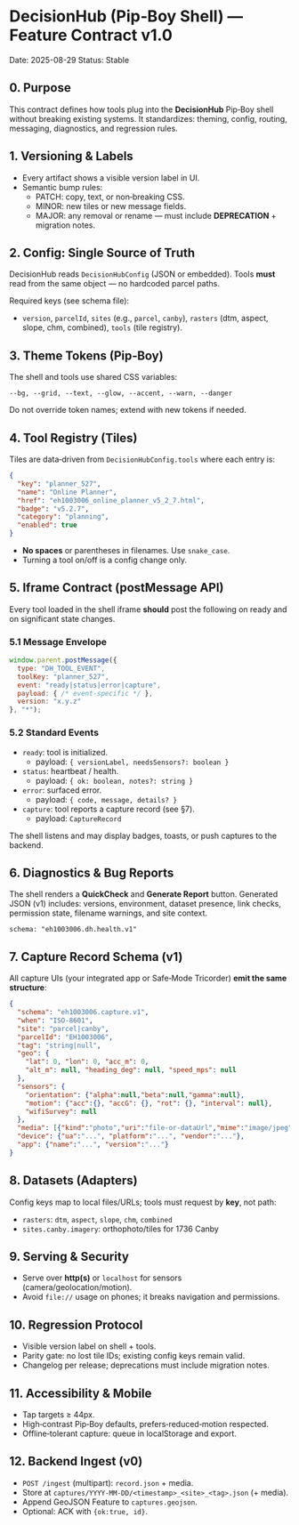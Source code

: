 # DecisionHub (Pip‑Boy Shell) — Feature Contract v1.0
Date: 2025-08-29
Status: Stable

## 0. Purpose
This contract defines how tools plug into the **DecisionHub** Pip‑Boy shell without breaking existing systems. It standardizes: theming, config, routing, messaging, diagnostics, and regression rules.

## 1. Versioning & Labels
- Every artifact shows a visible version label in UI.
- Semantic bump rules:
  - PATCH: copy, text, or non‑breaking CSS.
  - MINOR: new tiles or new message fields.
  - MAJOR: any removal or rename — must include **DEPRECATION** + migration notes.

## 2. Config: Single Source of Truth
DecisionHub reads `DecisionHubConfig` (JSON or embedded). Tools **must** read from the same object — no hardcoded parcel paths.

Required keys (see schema file):
- `version`, `parcelId`, `sites` (e.g., `parcel`, `canby`), `rasters` (dtm, aspect, slope, chm, combined), `tools` (tile registry).

## 3. Theme Tokens (Pip‑Boy)
The shell and tools use shared CSS variables:
```
--bg, --grid, --text, --glow, --accent, --warn, --danger
```
Do not override token names; extend with new tokens if needed.

## 4. Tool Registry (Tiles)
Tiles are data‑driven from `DecisionHubConfig.tools` where each entry is:
```json
{
  "key": "planner_527",
  "name": "Online Planner",
  "href": "eh1003006_online_planner_v5_2_7.html",
  "badge": "v5.2.7",
  "category": "planning",
  "enabled": true
}
```
- **No spaces** or parentheses in filenames. Use `snake_case`.
- Turning a tool on/off is a config change only.

## 5. Iframe Contract (postMessage API)
Every tool loaded in the shell iframe **should** post the following on ready and on significant state changes.

### 5.1 Message Envelope
```js
window.parent.postMessage({
  type: "DH_TOOL_EVENT",
  toolKey: "planner_527",
  event: "ready|status|error|capture",
  payload: { /* event-specific */ },
  version: "x.y.z"
}, "*");
```

### 5.2 Standard Events
- `ready`: tool is initialized.
  - payload: `{ versionLabel, needsSensors?: boolean }`
- `status`: heartbeat / health.
  - payload: `{ ok: boolean, notes?: string }`
- `error`: surfaced error.
  - payload: `{ code, message, details? }`
- `capture`: tool reports a capture record (see §7).
  - payload: `CaptureRecord`

The shell listens and may display badges, toasts, or push captures to the backend.

## 6. Diagnostics & Bug Reports
The shell renders a **QuickCheck** and **Generate Report** button.
Generated JSON (v1) includes: versions, environment, dataset presence, link checks, permission state, filename warnings, and site context.

`schema: "eh1003006.dh.health.v1"`

## 7. Capture Record Schema (v1)
All capture UIs (your integrated app or Safe‑Mode Tricorder) **emit the same structure**:
```json
{
  "schema": "eh1003006.capture.v1",
  "when": "ISO-8601",
  "site": "parcel|canby",
  "parcelId": "EH1003006",
  "tag": "string|null",
  "geo": {
    "lat": 0, "lon": 0, "acc_m": 0,
    "alt_m": null, "heading_deg": null, "speed_mps": null
  },
  "sensors": {
    "orientation": {"alpha":null,"beta":null,"gamma":null},
    "motion": {"acc":{}, "accG": {}, "rot": {}, "interval": null},
    "wifiSurvey": null
  },
  "media": [{"kind":"photo","uri":"file-or-dataUrl","mime":"image/jpeg"}],
  "device": {"ua":"...", "platform":"...", "vendor":"..."},
  "app": {"name":"...", "version":"..."}
}
```

## 8. Datasets (Adapters)
Config keys map to local files/URLs; tools must request by **key**, not path:
- `rasters`: `dtm`, `aspect`, `slope`, `chm`, `combined`
- `sites.canby.imagery`: orthophoto/tiles for 1736 Canby

## 9. Serving & Security
- Serve over **http(s)** or `localhost` for sensors (camera/geolocation/motion).
- Avoid `file://` usage on phones; it breaks navigation and permissions.

## 10. Regression Protocol
- Visible version label on shell + tools.
- Parity gate: no lost tile IDs; existing config keys remain valid.
- Changelog per release; deprecations must include migration notes.

## 11. Accessibility & Mobile
- Tap targets ≥ 44px.
- High‑contrast Pip‑Boy defaults, prefers‑reduced‑motion respected.
- Offline‑tolerant capture: queue in localStorage and export.

## 12. Backend Ingest (v0)
- `POST /ingest` (multipart): `record.json` + media.
- Store at `captures/YYYY-MM-DD/<timestamp>_<site>_<tag>.json` (+ media).
- Append GeoJSON Feature to `captures.geojson`.
- Optional: ACK with `{ok:true, id}`.
